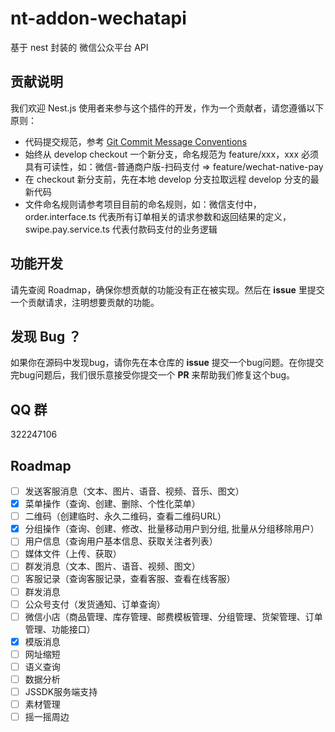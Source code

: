 # nt-addon-wechatapi
基于 nest 封装的 微信公众平台 API


## 贡献说明

我们欢迎 Nest.js 使用者来参与这个插件的开发，作为一个贡献者，请您遵循以下原则：

- 代码提交规范，参考 [Git Commit Message Conventions](https://docs.google.com/document/d/1QrDFcIiPjSLDn3EL15IJygNPiHORgU1_OOAqWjiDU5Y/edit#)
- 始终从 develop checkout 一个新分支，命名规范为 feature/xxx，xxx 必须具有可读性，如：微信-普通商户版-扫码支付 => feature/wechat-native-pay
- 在 checkout 新分支前，先在本地 develop 分支拉取远程 develop 分支的最新代码
- 文件命名规则请参考项目目前的命名规则，如：微信支付中，order.interface.ts 代表所有订单相关的请求参数和返回结果的定义，swipe.pay.service.ts 代表付款码支付的业务逻辑

## 功能开发

请先查阅 Roadmap，确保你想贡献的功能没有正在被实现。然后在 **issue** 里提交一个贡献请求，注明想要贡献的功能。

## 发现 Bug ？

如果你在源码中发现bug，请你先在本仓库的 **issue** 提交一个bug问题。在你提交完bug问题后，我们很乐意接受你提交一个 **PR** 来帮助我们修复这个bug。


## QQ 群

322247106


## Roadmap

- [ ] 发送客服消息（文本、图片、语音、视频、音乐、图文）
- [x] 菜单操作（查询、创建、删除、个性化菜单）
- [ ] 二维码（创建临时、永久二维码，查看二维码URL）
- [x] 分组操作（查询、创建、修改、批量移动用户到分组, 批量从分组移除用户）
- [ ] 用户信息（查询用户基本信息、获取关注者列表）
- [ ] 媒体文件（上传、获取）
- [ ] 群发消息（文本、图片、语音、视频、图文）
- [ ] 客服记录（查询客服记录，查看客服、查看在线客服）
- [ ] 群发消息
- [ ] 公众号支付（发货通知、订单查询）
- [ ] 微信小店（商品管理、库存管理、邮费模板管理、分组管理、货架管理、订单管理、功能接口）
- [x] 模版消息
- [ ] 网址缩短
- [ ] 语义查询
- [ ] 数据分析
- [ ] JSSDK服务端支持
- [ ] 素材管理
- [ ] 摇一摇周边
